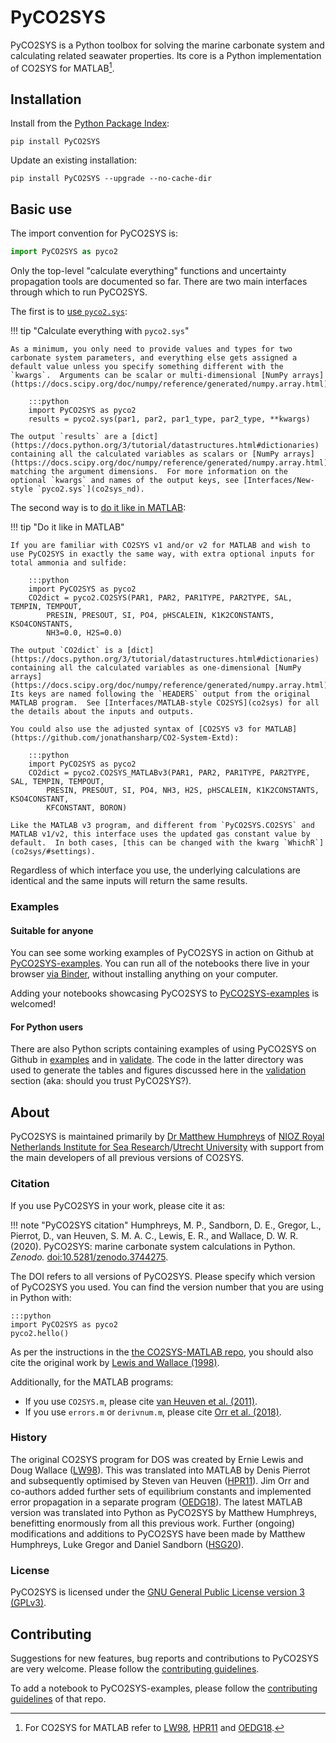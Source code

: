 # PyCO2SYS

PyCO2SYS is a Python toolbox for solving the marine carbonate system and calculating related seawater properties.  Its core is a Python implementation of CO2SYS for MATLAB[^1].

## Installation

Install from the [Python Package Index](https://pypi.org/project/PyCO2SYS/):

    pip install PyCO2SYS

Update an existing installation:

    pip install PyCO2SYS --upgrade --no-cache-dir

## Basic use

The import convention for PyCO2SYS is:

```python
import PyCO2SYS as pyco2
```

Only the top-level "calculate everything" functions and uncertainty propagation tools are documented so far.  There are two main interfaces through which to run PyCO2SYS.

The first is to [use `pyco2.sys`](co2sys_nd):

!!! tip "Calculate everything with `pyco2.sys`"

    As a minimum, you only need to provide values and types for two carbonate system parameters, and everything else gets assigned a default value unless you specify something different with the `kwargs`.  Arguments can be scalar or multi-dimensional [NumPy arrays](https://docs.scipy.org/doc/numpy/reference/generated/numpy.array.html).

        :::python
        import PyCO2SYS as pyco2
        results = pyco2.sys(par1, par2, par1_type, par2_type, **kwargs)

    The output `results` are a [dict](https://docs.python.org/3/tutorial/datastructures.html#dictionaries) containing all the calculated variables as scalars or [NumPy arrays](https://docs.scipy.org/doc/numpy/reference/generated/numpy.array.html), matching the argument dimensions.  For more information on the optional `kwargs` and names of the output keys, see [Interfaces/New-style `pyco2.sys`](co2sys_nd).

The second way is to [do it like in MATLAB](co2sys):

!!! tip "Do it like in MATLAB"

    If you are familiar with CO2SYS v1 and/or v2 for MATLAB and wish to use PyCO2SYS in exactly the same way, with extra optional inputs for total ammonia and sulfide:

        :::python
        import PyCO2SYS as pyco2
        CO2dict = pyco2.CO2SYS(PAR1, PAR2, PAR1TYPE, PAR2TYPE, SAL, TEMPIN, TEMPOUT,
            PRESIN, PRESOUT, SI, PO4, pHSCALEIN, K1K2CONSTANTS, KSO4CONSTANTS,
            NH3=0.0, H2S=0.0)

    The output `CO2dict` is a [dict](https://docs.python.org/3/tutorial/datastructures.html#dictionaries) containing all the calculated variables as one-dimensional [NumPy arrays](https://docs.scipy.org/doc/numpy/reference/generated/numpy.array.html).  Its keys are named following the `HEADERS` output from the original MATLAB program.  See [Interfaces/MATLAB-style CO2SYS](co2sys) for all the details about the inputs and outputs.

    You could also use the adjusted syntax of [CO2SYS v3 for MATLAB](https://github.com/jonathansharp/CO2-System-Extd):

        :::python
        import PyCO2SYS as pyco2
        CO2dict = pyco2.CO2SYS_MATLABv3(PAR1, PAR2, PAR1TYPE, PAR2TYPE, SAL, TEMPIN, TEMPOUT,
            PRESIN, PRESOUT, SI, PO4, NH3, H2S, pHSCALEIN, K1K2CONSTANTS, KSO4CONSTANT,
            KFCONSTANT, BORON)

    Like the MATLAB v3 program, and different from `PyCO2SYS.CO2SYS` and MATLAB v1/v2, this interface uses the updated gas constant value by default.  In both cases, [this can be changed with the kwarg `WhichR`](co2sys/#settings).

Regardless of which interface you use, the underlying calculations are identical and the same inputs will return the same results.

### Examples

#### Suitable for anyone

You can see some working examples of PyCO2SYS in action on Github at [PyCO2SYS-examples](https://github.com/mvdh7/PyCO2SYS-examples).  You can run all of the notebooks there live in your browser [via Binder](https://mybinder.org/v2/gh/mvdh7/PyCO2SYS-examples/master), without installing anything on your computer.

Adding your notebooks showcasing PyCO2SYS to [PyCO2SYS-examples](https://github.com/mvdh7/PyCO2SYS-examples) is welcomed!

#### For Python users

There are also Python scripts containing examples of using PyCO2SYS on Github in [examples](https://github.com/mvdh7/PyCO2SYS/tree/master/examples) and in [validate](https://github.com/mvdh7/PyCO2SYS/tree/master/validate).  The code in the latter directory was used to generate the tables and figures discussed here in the [validation](validate) section (aka: should you trust PyCO2SYS?).

## About

PyCO2SYS is maintained primarily by [Dr Matthew Humphreys](https://mvdh.xyz/) of [NIOZ Royal Netherlands Institute for Sea Research](https://www.nioz.nl/en)/[Utrecht University](https://www.uu.nl/en) with support from the main developers of all previous versions of CO2SYS.

### Citation

If you use PyCO2SYS in your work, please cite it as:

!!! note "PyCO2SYS citation"
    Humphreys, M. P., Sandborn, D. E., Gregor, L., Pierrot, D., van Heuven, S. M. A. C., Lewis, E. R., and Wallace, D. W. R. (2020).  PyCO2SYS: marine carbonate system calculations in Python.  *Zenodo.*  [doi:10.5281/zenodo.3744275](http://doi.org/10.5281/zenodo.3744275).

The DOI refers to all versions of PyCO2SYS.  Please specify which version of PyCO2SYS you used.  You can find the version number that you are using in Python with:

    :::python
    import PyCO2SYS as pyco2
    pyco2.hello()

As per the instructions in the [the CO2SYS-MATLAB repo](https://github.com/jamesorr/CO2SYS-MATLAB), you should also cite the original work by [Lewis and Wallace (1998)](refs/#l).

Additionally, for the MATLAB programs:

  * If you use `CO2SYS.m`, please cite [van Heuven et al. (2011)](refs/#h).
  * If you use `errors.m` or `derivnum.m`, please cite [Orr et al. (2018)](refs/#o).

### History

The original CO2SYS program for DOS was created by Ernie Lewis and Doug Wallace ([LW98](refs/#l)).  This was translated into MATLAB by Denis Pierrot and subsequently optimised by Steven van Heuven ([HPR11](refs/#h)).  Jim Orr and co-authors added further sets of equilibrium constants and implemented error propagation in a separate program ([OEDG18](refs/#o)).  The latest MATLAB version was translated into Python as PyCO2SYS by Matthew Humphreys, benefitting enormously from all this previous work.  Further (ongoing) modifications and additions to PyCO2SYS have been made by Matthew Humphreys, Luke Gregor and Daniel Sandborn ([HSG20](refs/#h)).

### License

PyCO2SYS is licensed under the [GNU General Public License version 3 (GPLv3)](https://www.gnu.org/licenses/gpl-3.0.en.html).

## Contributing

Suggestions for new features, bug reports and contributions to PyCO2SYS are very welcome.  Please follow the [contributing guidelines](https://github.com/mvdh7/PyCO2SYS/blob/master/CONTRIBUTING.md).

To add a notebook to PyCO2SYS-examples, please follow the [contributing guidelines](https://github.com/mvdh7/PyCO2SYS-examples#contributing) of that repo.

[^1]: For CO2SYS for MATLAB refer to [LW98](refs/#l), [HPR11](refs/#h) and [OEDG18](refs/#o).
